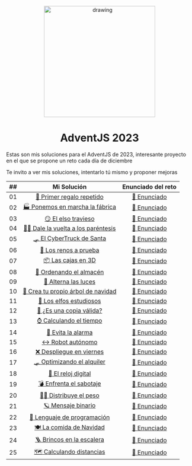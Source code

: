 <p align="center" width="300">
  <img src="https://adventjs.dev/js-logo.png" alt="drawing" style="width:300px;"/>
  <h1 align="center">AdventJS 2023 </h1>
</p>

<p>Estas son mis soluciones para el AdventJS de 2023, interesante proyecto en el que se propone un reto cada día de diciembre </p>
<p>Te invito a ver mis soluciones, intentarlo tú mismo y proponer mejoras</p>

<p align="center">
  
| ##    |                                                    Mi Solución                                                   |                                        Enunciado del reto                                    |
| :---: |:----------------------------------------------------------------------------------------------------------------:|:--------------------------------------------------------------------------------------------:|
|  01   | [ 🎁 Primer regalo repetido ](https://github.com/mike-ssj/adventjs-2023/blob/main/01-primer-regalo-repetido.js)               |  [ 📃 Enunciado ](https://adventjs.dev/es/challenges/2023/1)  |
|  02   | [ 🏭 Ponemos en marcha la fábrica ](https://github.com/mike-ssj/adventjs-2023/blob/main/02-ponemos-en-marcha-la-fabrica.js)   |  [ 📃 Enunciado ](https://adventjs.dev/es/challenges/2023/2)  |
|  03   | [ 😏 El elso travieso ](https://github.com/mike-ssj/adventjs-2023/blob/main/03-el-elfo-travieso.js)                           |  [ 📃 Enunciado ](https://adventjs.dev/es/challenges/2023/3)  |
|  04   | [  😵‍💫 Dale la vuelta a los paréntesis ](https://github.com/mike-ssj/adventjs-2023/blob/main/04-dale-la-vuelta-a-los-parentesis.js)         |  [ 📃 Enunciado ](https://adventjs.dev/es/challenges/2023/4)  |
|  05   | [ 🛷 El CyberTruck de Santa ](https://github.com/mike-ssj/adventjs-2023/blob/main/05-el-cybertruck-de-santa.js)         |  [ 📃 Enunciado ](https://adventjs.dev/es/challenges/2023/5)  |
|  06   | [ 🦌 Los renos a prueba ](https://github.com/mike-ssj/adventjs-2023/blob/main/06-los-renos-a-prueba.js)         |  [ 📃 Enunciado ](https://adventjs.dev/es/challenges/2023/6)  |
|  07   | [ 📦 Las cajas en 3D ](https://github.com/mike-ssj/adventjs-2023/blob/main/07-las-cajas-en-3d.js)         |  [ 📃 Enunciado ](https://adventjs.dev/es/challenges/2023/7)  |
|  08   | [ 🏬 Ordenando el almacén ](https://github.com/mike-ssj/adventjs-2023/blob/main/08-ordenando-el-almacen.js)         |  [ 📃 Enunciado ](https://adventjs.dev/es/challenges/2023/8)  |
|  09   | [ 🚦 Alterna las luces ](https://github.com/mike-ssj/adventjs-2023/blob/main/09-alterna-las-luces.js)         |  [ 📃 Enunciado ](https://adventjs.dev/es/challenges/2023/9)  |
|  10   | [ 🎄 Crea tu propio árbol de navidad ](https://github.com/mike-ssj/adventjs-2023/blob/main/10-crea-tu-propio-arbol-de-navidad.js) | [ 📃 Enunciado ](https://adventjs.dev/es/challenges/2023/10)  |
|  11   | [ 📖 Los elfos estudiosos ](https://github.com/mike-ssj/adventjs-2023/blob/main/11-los-elfos-estudiosos.js) | [ 📃 Enunciado ](https://adventjs.dev/es/challenges/2023/11)  |
|  12   | [ 📸 ¿Es una copia válida? ](https://github.com/mike-ssj/adventjs-2023/blob/main/12-es-una-copia-valida.js) | [ 📃 Enunciado ](https://adventjs.dev/es/challenges/2023/12)  |
|  13   | [ ⌚️ Calculando el tiempo ](https://github.com/mike-ssj/adventjs-2023/blob/main/13-calculando-el-tiempo.js) | [ 📃 Enunciado ](https://adventjs.dev/es/challenges/2023/13)  |
|  14   | [ 🚨 Evita la alarma ](https://github.com/mike-ssj/adventjs-2023/blob/main/14-evita-la-alarma.js) | [ 📃 Enunciado ](https://adventjs.dev/es/challenges/2023/14)  |
|  15   | [ ↔️ Robot autónomo ](https://github.com/mike-ssj/adventjs-2023/blob/main/15-robot-autonomo.js) | [ 📃 Enunciado ](https://adventjs.dev/es/challenges/2023/15)  |
|  16   | [ ❌ Despliegue en viernes ](https://github.com/mike-ssj/adventjs-2023/blob/main/16-despliegue-en-viernes.js) | [ 📃 Enunciado ](https://adventjs.dev/es/challenges/2023/16)  |
|  17   | [ 🛷 Optimizando el alquiler ](https://github.com/mike-ssj/adventjs-2023/blob/main/17-optimizando-el-alquiler.js) | [ 📃 Enunciado ](https://adventjs.dev/es/challenges/2023/17)  |
|  18   | [ 🔢 El reloj digital ](https://github.com/mike-ssj/adventjs-2023/blob/main/18-el-reloj-digital.js) | [ 📃 Enunciado ](https://adventjs.dev/es/challenges/2023/18)  |
|  19   | [ 💣 Enfrenta el sabotaje ](https://github.com/mike-ssj/adventjs-2023/blob/main/19-enfrenta-el-sabotaje.js) | [ 📃 Enunciado ](https://adventjs.dev/es/challenges/2023/19)  |
|  20   | [ 🏋️‍♂️ Distribuye el peso ](https://github.com/mike-ssj/adventjs-2023/blob/main/20-distribuye-el-peso.js) | [ 📃 Enunciado ](https://adventjs.dev/es/challenges/2023/20)  |
|  21   | [ 🪐 Mensaje binario ](https://github.com/mike-ssj/adventjs-2023/blob/main/21-mensaje-binario.js) | [ 📃 Enunciado ](https://adventjs.dev/es/challenges/2023/21)  |
|  22   | [ 🚂 Lenguaje de programación ](https://github.com/mike-ssj/adventjs-2023/blob/main/22-lenguaje-de-programacion.js) | [ 📃 Enunciado ](https://adventjs.dev/es/challenges/2023/22)  |
|  23   | [ 🍽️ La comida de Navidad ](https://github.com/mike-ssj/adventjs-2023/blob/main/23-la-comida-de-navidad.js) | [ 📃 Enunciado ](https://adventjs.dev/es/challenges/2023/23)  |
|  24   | [ 🪜 Brincos en la escalera ](https://github.com/mike-ssj/adventjs-2023/blob/main/24-brincos-en-la-escalera.js) | [ 📃 Enunciado ](https://adventjs.dev/es/challenges/2023/24)  |
|  25   | [ 🗺️ Calculando distancias ](https://github.com/mike-ssj/adventjs-2023/blob/main/25-calculando-distancias.js) | [ 📃 Enunciado ](https://adventjs.dev/es/challenges/2023/25)  |

</p>

